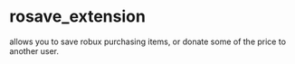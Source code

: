 # rosave_extension
allows you to save robux purchasing items, or donate some of the price to another user.
